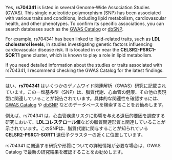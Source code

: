 Yes, **rs704341** is listed in several Genome-Wide Association Studies (GWAS). This single nucleotide polymorphism (SNP) has been associated with various traits and conditions, including lipid metabolism, cardiovascular health, and other phenotypes. To confirm its specific associations, you can search databases such as the [GWAS Catalog](https://www.ebi.ac.uk/gwas/) or [dbSNP](https://www.ncbi.nlm.nih.gov/snp/).

For example, rs704341 has been linked to lipid-related traits, such as **LDL cholesterol levels**, in studies investigating genetic factors influencing cardiovascular disease risk. It is located in or near the **CELSR2-PSRC1-SORT1** gene cluster, which is known to play a role in lipid metabolism.

If you need detailed information about the studies or traits associated with rs704341, I recommend checking the GWAS Catalog for the latest findings.

---

はい、**rs704341** はいくつかのゲノムワイド関連解析（GWAS）研究に記載されています。この一塩基多型（SNP）は、脂質代謝、心血管の健康、その他の表現型に関連していることが報告されています。具体的な関連性を確認するには、[GWAS Catalog](https://www.ebi.ac.uk/gwas/) や [dbSNP](https://www.ncbi.nlm.nih.gov/snp/) などのデータベースを検索することをお勧めします。

例えば、rs704341 は、心血管疾患リスクに影響を与える遺伝的要因を調査する研究において、**LDLコレステロール値**などの脂質関連形質と関連していることが示されています。このSNPは、脂質代謝に関与することが知られている **CELSR2-PSRC1-SORT1** 遺伝子クラスターの近くに位置しています。

rs704341 に関連する研究や形質についての詳細情報が必要な場合は、GWAS Catalog で最新の研究結果を確認することをお勧めします。